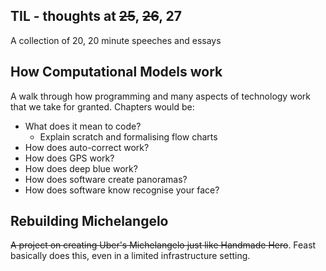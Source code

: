 ## TIL - thoughts at <s>25</s>, <s>26</s>, 27

A collection of 20, 20 minute speeches and essays

## How Computational Models work

A walk through how programming and many aspects of technology work that we take for granted. Chapters would be:

- What does it mean to code?
  - Explain scratch and formalising flow charts
- How does auto-correct work?
- How does GPS work?
- How does deep blue work?
- How does software create panoramas?
- How does software know recognise your face?

## Rebuilding Michelangelo

<s>A project on creating Uber's Michelangelo just like Handmade Hero</s>. Feast basically does this, even in a limited infrastructure setting.
